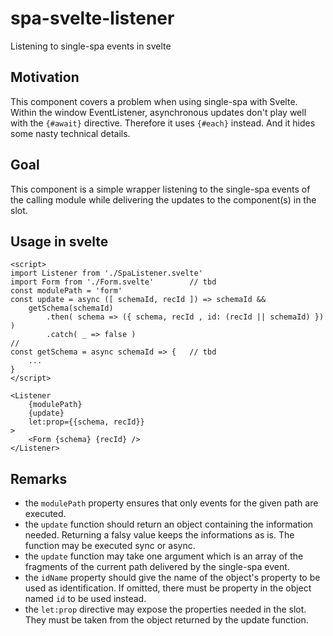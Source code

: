 # spa-svelte-listener
Listening to single-spa events in svelte

Motivation
----------
This component covers a problem when using single-spa with Svelte.
Within the window EventListener, asynchronous updates don't play well
with the `{#await}` directive. Therefore it uses `{#each}` instead.
And it hides some nasty technical details.

Goal
----
This component is a simple wrapper listening to the single-spa events of
the calling module while delivering the updates to the component(s)
in the slot.

Usage in svelte
---------------
```
<script>
import Listener from './SpaListener.svelte'
import Form from './Form.svelte'        // tbd
const modulePath = 'form'
const update = async ([ schemaId, recId ]) => schemaId &&
    getSchema(schemaId)
        .then( schema => ({ schema, recId , id: (recId || schemaId) }) )
        .catch( _ => false )
//
const getSchema = async schemaId => {   // tbd
    ...
}
</script>

<Listener
    {modulePath}
    {update}
    let:prop={{schema, recId}}
>
    <Form {schema} {recId} />
</Listener>
```

Remarks
-------
- the `modulePath` property ensures that only events for the given path
  are executed.
- the `update` function should return an object containing the information
  needed. Returning a falsy value keeps the informations as is.
  The function may be executed sync or async.
- the `update` function may take one argument which is an array of the
  fragments of the current path delivered by the single-spa event.
- the `idName` property should give the name of the object's property to
  be used as identification. If omitted, there must be property in the
  object named `id` to be used instead.
- the `let:prop` directive may expose the properties needed in the slot.
  They must be taken from the object returned by the update function.
